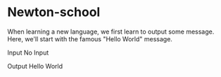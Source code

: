 # Newton-school
When learning a new language, we first learn to output some message. Here, we'll start with the famous "Hello World" message.

Input
No Input

Output
Hello World
